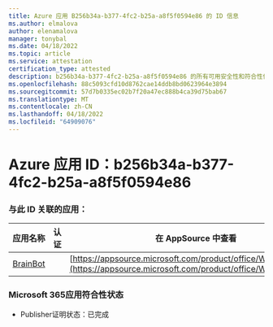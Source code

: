 ```yaml
---
title: Azure 应用 B256b34a-b377-4fc2-b25a-a8f5f0594e86 的 ID 信息
ms.author: elmalova
author: elenamalova
manager: tonybal
ms.date: 04/18/2022
ms.topic: article
ms.service: attestation
certification_type: attested
description: b256b34a-b377-4fc2-b25a-a8f5f0594e86 的所有可用安全性和符合性信息信息。
ms.openlocfilehash: 88c5093cfd10d8762cae14ddb8bd0623964e3894
ms.sourcegitcommit: 57d7b0335ec02b7f20a47ec888b4ca39d75bab67
ms.translationtype: MT
ms.contentlocale: zh-CN
ms.lasthandoff: 04/18/2022
ms.locfileid: "64909076"
---
```

# <a name="azure-app-id-b256b34a-b377-4fc2-b25a-a8f5f0594e86"></a>Azure 应用 ID：b256b34a-b377-4fc2-b25a-a8f5f0594e86


### <a name="apps-associated-with-this-id"></a>与此 ID 关联的应用：
| **应用名称** | **认证** | **在 AppSource 中查看** |
|--------------|---------------|-----------------------|
| [BrainBot](../forward/WA104381981.md) |  | [https://appsource.microsoft.com/product/office/WA104381981](https://appsource.microsoft.com/product/office/WA104381981) |

### <a name="microsoft-365-app-compliance-status"></a>Microsoft 365应用符合性状态
- Publisher证明状态：已完成
